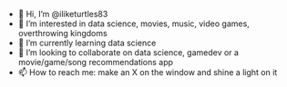 - 👋 Hi, I’m @iliketurtles83
- 👀 I’m interested in data science, movies, music, video games, overthrowing kingdoms 
- 🌱 I’m currently learning data science
- 💞️ I’m looking to collaborate on data science, gamedev or a movie/game/song recommendations app
- 📫 How to reach me: make an X on the window and shine a light on it

<!---
iliketurtles83/iliketurtles83 is a ✨ special ✨ repository because its `README.md` (this file) appears on your GitHub profile.
You can click the Preview link to take a look at your changes.
--->
